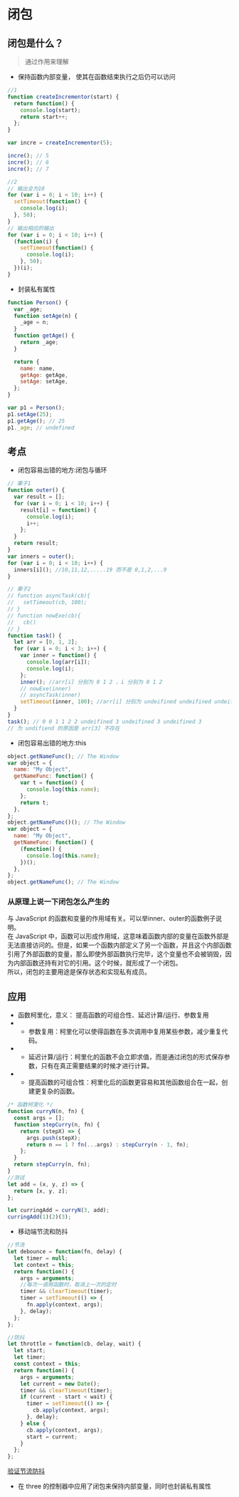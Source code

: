 # 闭包

## 闭包是什么？

> 通过作用来理解

- 保持函数内部变量， 使其在函数结束执行之后仍可以访问

```js
//1
function createIncrementor(start) {
  return function() {
    console.log(start);
    return start++;
  };
}

var incre = createIncrementor(5);

incre(); // 5
incre(); // 6
incre(); // 7

//2
// 输出全为10
for (var i = 0; i < 10; i++) {
  setTimeout(function() {
    console.log(i);
  }, 50);
}
// 输出相应的输出
for (var i = 0; i < 10; i++) {
  (function(i) {
    setTimeout(function() {
      console.log(i);
    }, 50);
  })(i);
}
```

- 封装私有属性

```js
function Person() {
  var _age;
  function setAge(n) {
    _age = n;
  }
  function getAge() {
    return _age;
  }

  return {
    name: name,
    getAge: getAge,
    setAge: setAge,
  };
}

var p1 = Person();
p1.setAge(25);
p1.getAge(); // 25
p1._age; // undefined
```

## 考点

- 闭包容易出错的地方:闭包与循环

```js
// 栗子1
function outer() {
  var result = [];
  for (var i = 0; i < 10; i++) {
    result[i] = function() {
      console.log(i);
      i++;
    };
  }
  return result;
}
var inners = outer();
for (var i = 0; i < 10; i++) {
  inners[i](); //10,11,12,.....19 而不是 0,1,2,...9
}

// 栗子2
// function asyncTask(cb){
//   setTimeout(cb, 100);
// }
// function nowExe(cb){
//   cb()
// }
function task() {
  let arr = [0, 1, 2];
  for (var i = 0; i < 3; i++) {
    var inner = function() {
      console.log(arr[i]);
      console.log(i);
    };
    inner(); //arr[i] 分别为 0 1 2 ，i 分别为 0 1 2
    // nowExe(inner)
    // asyncTask(inner)
    setTimeout(inner, 100); //arr[i] 分别为 undeifined undeifined undeifined，i 分别为 3 3 3
  }
}
task(); // 0 0 1 1 2 2 undeifined 3 undeifined 3 undeifined 3
// 为 undifiend 的原因是 arr[3] 不存在
```

- 闭包容易出错的地方:this

```js
object.getNameFunc(); // The Window
var object = {
  name: "My Object",
  getNameFunc: function() {
    var t = function() {
      console.log(this.name);
    };
    return t;
  },
};
object.getNameFunc()(); // The Window
var object = {
  name: "My Object",
  getNameFunc: function() {
    (function() {
      console.log(this.name);
    })();
  },
};
object.getNameFunc(); // The Window
```


### 从原理上说一下闭包怎么产生的
与 JavaScript 的函数和变量的作用域有关。可以举inner、outer的函数例子说明。  
在 JavaScript 中，函数可以形成作用域，这意味着函数内部的变量在函数外部是无法直接访问的。但是，如果一个函数内部定义了另一个函数，并且这个内部函数引用了外部函数的变量，那么即使外部函数执行完毕，这个变量也不会被销毁，因为内部函数还持有对它的引用。这个时候，就形成了一个闭包。  
所以，闭包的主要用途是保存状态和实现私有成员。

## 应用

- 函数柯里化，意义：
提高函数的可组合性、延迟计算/运行、参数复用
- - 参数复用：柯里化可以使得函数在多次调用中复用某些参数，减少重复代码。
- - 延迟计算/运行：柯里化的函数不会立即求值，而是通过闭包的形式保存参数，只有在真正需要结果的时候才进行计算。
- - 提高函数的可组合性：柯里化后的函数更容易和其他函数组合在一起，创建更复杂的函数。



```js
/* 函数柯里化 */
function curryN(n, fn) {
  const args = [];
  function stepCurry(n, fn) {
    return (stepX) => {
      args.push(stepX);
      return n == 1 ? fn(...args) : stepCurry(n - 1, fn);
    };
  }
  return stepCurry(n, fn);
}
//测试
let add = (x, y, z) => {
  return [x, y, z];
};

let curringAdd = curryN(3, add);
curringAdd(1)(2)(3);
```

- 移动端节流和防抖

```js
//节流
let debounce = function(fn, delay) {
  let timer = null;
  let context = this;
  return function() {
    args = arguments;
    //每次一调用函数时，取消上一次的定时
    timer && clearTimeout(timer);
    timer = setTimeout(() => {
      fn.apply(context, args);
    }, delay);
  };
};

//防抖
let throttle = function(cb, delay, wait) {
  let start;
  let timer;
  const context = this;
  return function() {
    args = arguments;
    let current = new Date();
    timer && clearTimeout(timer);
    if (current - start < wait) {
      timer = setTimeout(() => {
        cb.apply(context, args);
      }, delay);
    } else {
      cb.apply(context, args);
      start = current;
    }
  };
};
```

[验证节流防抖](throttle.html)

- 在 three 的控制器中应用了闭包来保持内部变量，同时也封装私有属性